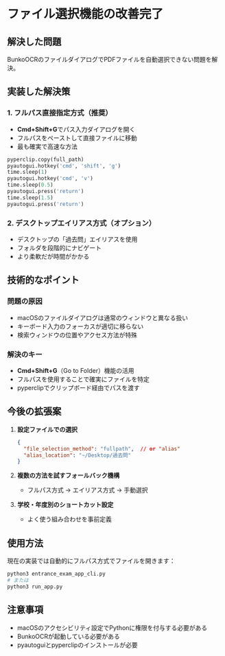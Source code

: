# ファイル選択機能の改善完了

## 解決した問題
BunkoOCRのファイルダイアログでPDFファイルを自動選択できない問題を解決。

## 実装した解決策

### 1. フルパス直接指定方式（推奨）
- **Cmd+Shift+G**でパス入力ダイアログを開く
- フルパスをペーストして直接ファイルに移動
- 最も確実で高速な方法

```python
pyperclip.copy(full_path)
pyautogui.hotkey('cmd', 'shift', 'g')
time.sleep(1)
pyautogui.hotkey('cmd', 'v')
time.sleep(0.5)
pyautogui.press('return')
time.sleep(1.5)
pyautogui.press('return')
```

### 2. デスクトップエイリアス方式（オプション）
- デスクトップの「過去問」エイリアスを使用
- フォルダを段階的にナビゲート
- より柔軟だが時間がかかる

## 技術的なポイント

### 問題の原因
- macOSのファイルダイアログは通常のウィンドウと異なる扱い
- キーボード入力のフォーカスが適切に移らない
- 検索ウィンドウの位置やアクセス方法が特殊

### 解決のキー
- **Cmd+Shift+G**（Go to Folder）機能の活用
- フルパスを使用することで確実にファイルを特定
- pyperclipでクリップボード経由でパスを渡す

## 今後の拡張案

1. **設定ファイルでの選択**
   ```json
   {
     "file_selection_method": "fullpath",  // or "alias"
     "alias_location": "~/Desktop/過去問"
   }
   ```

2. **複数の方法を試すフォールバック機構**
   - フルパス方式 → エイリアス方式 → 手動選択

3. **学校・年度別のショートカット設定**
   - よく使う組み合わせを事前定義

## 使用方法

現在の実装では自動的にフルパス方式でファイルを開きます：

```bash
python3 entrance_exam_app_cli.py
# または
python3 run_app.py
```

## 注意事項
- macOSのアクセシビリティ設定でPythonに権限を付与する必要がある
- BunkoOCRが起動している必要がある
- pyautoguiとpyperclipのインストールが必要